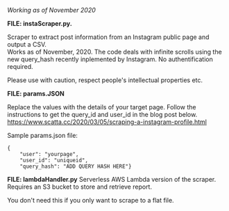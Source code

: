 *Working as of November 2020*

**FILE: instaScraper.py.**

Scraper to extract post information from an Instagram public page and output a CSV.  
Works as of November, 2020. The code deals with infinite scrolls using the new query_hash recently inplemented by Instagram. 
No authentification required. 

Please use with caution, respect people's intellectual properties etc.

**FILE: params.JSON**

Replace the values with the details of your target page. Follow the instructions to get the query_id and user_id in the blog post below. 
https://www.scatta.cc/2020/03/05/scraping-a-instagram-profile.html

Sample params.json file:  

    {
        "user": "yourpage",  
        "user_id": "uniqueid",  
        "query_hash": "ADD QUERY HASH HERE"}  


**FILE: lambdaHandler.py**
Serverless AWS Lambda version of the scraper. Requires an S3 bucket to store and retrieve report.

You don't need this if you only want to scrape to a flat file.


